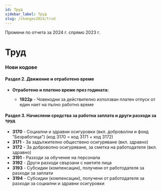 ```yaml
---
id: Труд
sidebar_label: Труд
slug: /changes2024/trud
---
```


Промени по отчета за 2024 г. спрямо 2023 г.

# Труд
### Нови кодове

#### Раздел 2. Движение и отработено време
* **Отработенo и платено време през годината:**

    * **1922p** - Човекодни за действително използван платен отпуск от един нает на пълно работно време

#### Раздел 3. Начислени средства за работна заплата и други разходи за труд

* **3170** - Социални и здравни осигуровки (вкл. доброволни и фонд "Безработица") (код 3170 = код 3171 + код 3172)
* **3171** - За задължително обществено осигуряване (вкл. здравно)
* **3172** - За доброволно осигуряване, за сметка на работодателя (вкл. здравно)
* **3191** - Разходи за обучение на персонала
* **3192** - Други разходи свързани с наетите лица
* **3193** - Субсидии (компенсации), получени от работодателя за разходи за заплати
* **3194** - Субсидии (компенсации), получени от работодателя за разходи за социални и здравни осигуровки
